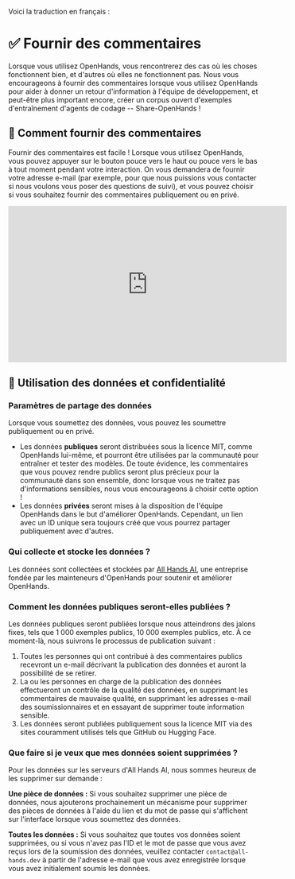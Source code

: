 Voici la traduction en français :

# ✅ Fournir des commentaires

Lorsque vous utilisez OpenHands, vous rencontrerez des cas où les choses fonctionnent bien, et d'autres où elles ne fonctionnent pas. Nous vous encourageons à fournir des commentaires lorsque vous utilisez OpenHands pour aider à donner un retour d'information à l'équipe de développement, et peut-être plus important encore, créer un corpus ouvert d'exemples d'entraînement d'agents de codage -- Share-OpenHands !

## 📝 Comment fournir des commentaires

Fournir des commentaires est facile ! Lorsque vous utilisez OpenHands, vous pouvez appuyer sur le bouton pouce vers le haut ou pouce vers le bas à tout moment pendant votre interaction. On vous demandera de fournir votre adresse e-mail (par exemple, pour que nous puissions vous contacter si nous voulons vous poser des questions de suivi), et vous pouvez choisir si vous souhaitez fournir des commentaires publiquement ou en privé.

<iframe width="560" height="315" src="https://www.youtube.com/embed/5rFx-StMVV0?si=svo7xzp6LhGK_GXr" title="YouTube video player" frameborder="0" allow="accelerometer; autoplay; clipboard-write; encrypted-media; gyroscope; picture-in-picture; web-share" referrerpolicy="strict-origin-when-cross-origin" allowfullscreen></iframe>

## 📜 Utilisation des données et confidentialité

### Paramètres de partage des données

Lorsque vous soumettez des données, vous pouvez les soumettre publiquement ou en privé.

- Les données **publiques** seront distribuées sous la licence MIT, comme OpenHands lui-même, et pourront être utilisées par la communauté pour entraîner et tester des modèles. De toute évidence, les commentaires que vous pouvez rendre publics seront plus précieux pour la communauté dans son ensemble, donc lorsque vous ne traitez pas d'informations sensibles, nous vous encourageons à choisir cette option !
- Les données **privées** seront mises à la disposition de l'équipe OpenHands dans le but d'améliorer OpenHands. Cependant, un lien avec un ID unique sera toujours créé que vous pourrez partager publiquement avec d'autres.

### Qui collecte et stocke les données ?

Les données sont collectées et stockées par [All Hands AI](https://all-hands.dev), une entreprise fondée par les mainteneurs d'OpenHands pour soutenir et améliorer OpenHands.

### Comment les données publiques seront-elles publiées ?

Les données publiques seront publiées lorsque nous atteindrons des jalons fixes, tels que 1 000 exemples publics, 10 000 exemples publics, etc. À ce moment-là, nous suivrons le processus de publication suivant :

1. Toutes les personnes qui ont contribué à des commentaires publics recevront un e-mail décrivant la publication des données et auront la possibilité de se retirer.
2. La ou les personnes en charge de la publication des données effectueront un contrôle de la qualité des données, en supprimant les commentaires de mauvaise qualité, en supprimant les adresses e-mail des soumissionnaires et en essayant de supprimer toute information sensible.
3. Les données seront publiées publiquement sous la licence MIT via des sites couramment utilisés tels que GitHub ou Hugging Face.

### Que faire si je veux que mes données soient supprimées ?

Pour les données sur les serveurs d'All Hands AI, nous sommes heureux de les supprimer sur demande :

**Une pièce de données :** Si vous souhaitez supprimer une pièce de données, nous ajouterons prochainement un mécanisme pour supprimer des pièces de données à l'aide du lien et du mot de passe qui s'affichent sur l'interface lorsque vous soumettez des données.

**Toutes les données :** Si vous souhaitez que toutes vos données soient supprimées, ou si vous n'avez pas l'ID et le mot de passe que vous avez reçus lors de la soumission des données, veuillez contacter `contact@all-hands.dev` à partir de l'adresse e-mail que vous avez enregistrée lorsque vous avez initialement soumis les données.